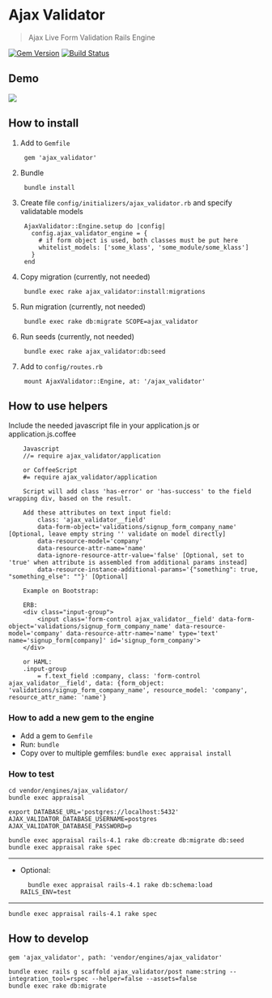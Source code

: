 # Ajax Validator

> Ajax Live Form Validation Rails Engine

[![Gem Version](https://badge.fury.io/rb/ajax_validator.svg)](https://badge.fury.io/rb/ajax_validator)
[![Build Status](https://travis-ci.org/efigence/ajax_validator.svg?branch=master)](http://travis-ci.org/efigence/ajax_validator)

## Demo

![](https://cloud.githubusercontent.com/assets/34706/13599661/79374eba-e524-11e5-8e1b-e6f77891958d.gif)

## How to install

1. Add to `Gemfile`

        gem 'ajax_validator'
2. Bundle

        bundle install
3. Create file `config/initializers/ajax_validator.rb` and specify validatable models

        AjaxValidator::Engine.setup do |config|
          config.ajax_validator_engine = {
            # if form object is used, both classes must be put here
            whitelist_models: ['some_klass', 'some_module/some_klass']
          }
        end
4. Copy migration (currently, not needed)

        bundle exec rake ajax_validator:install:migrations
5. Run migration (currently, not needed)

        bundle exec rake db:migrate SCOPE=ajax_validator
6. Run seeds (currently, not needed)

        bundle exec rake ajax_validator:db:seed
7. Add to `config/routes.rb`

        mount AjaxValidator::Engine, at: '/ajax_validator'

## How to use helpers

Include the needed javascript file in your application.js or application.js.coffee

        Javascript
        //= require ajax_validator/application

        or CoffeeScript
        #= require ajax_validator/application

        Script will add class 'has-error' or 'has-success' to the field wrapping div, based on the result.

        Add these attributes on text input field:
            class: 'ajax_validator__field'
            data-form-object='validations/signup_form_company_name' [Optional, leave empty string '' validate on model directly]
            data-resource-model='company'
            data-resource-attr-name='name'
            data-ignore-resource-attr-value='false' [Optional, set to 'true' when attribute is assembled from additional params instead]
            data-resource-instance-additional-params='{"something": true, "something_else": ""}' [Optional]

        Example on Bootstrap:

        ERB:
        <div class="input-group">
            <input class='form-control ajax_validator__field' data-form-object='validations/signup_form_company_name' data-resource-model='company' data-resource-attr-name='name' type='text' name='signup_form[company]' id='signup_form_company'>
        </div>

        or HAML:
        .input-group
            = f.text_field :company, class: 'form-control ajax_validator__field', data: {form_object: 'validations/signup_form_company_name', resource_model: 'company', resource_attr_name: 'name'}

### How to add a new gem to the engine
- Add a gem to `Gemfile`
- Run: `bundle`
- Copy over to multiple gemfiles: `bundle exec appraisal install`

### How to test
    cd vendor/engines/ajax_validator/
    bundle exec appraisal

    export DATABASE_URL='postgres://localhost:5432' AJAX_VALIDATOR_DATABASE_USERNAME=postgres AJAX_VALIDATOR_DATABASE_PASSWORD=p

    bundle exec appraisal rails-4.1 rake db:create db:migrate db:seed
    bundle exec appraisal rake spec
---
- Optional:

        bundle exec appraisal rails-4.1 rake db:schema:load RAILS_ENV=test
---

    bundle exec appraisal rails-4.1 rake spec

## How to develop
    gem 'ajax_validator', path: 'vendor/engines/ajax_validator'

    bundle exec rails g scaffold ajax_validator/post name:string --integration_tool=rspec --helper=false --assets=false
    bundle exec rake db:migrate